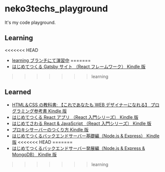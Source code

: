 # neko3techs_playground

It's my code playground.

## Learning

<<<<<<< HEAD
- [learning ブランチにて演習中](https://github.com/neko3tech/neko3techs_playground/tree/learning)
=======
- [はじめてつくる Gatsby サイト （React フレームワーク） Kindle 版](https://amzn.to/44bTqLa)
>>>>>>> learning

## Learned

- [HTML＆CSS の教科書: 【これであなたも WEB デザイナーになれる】 プログラミング参考書 Kindle 版](https://amzn.to/3LElYqk)
- [はじめてつくる React アプリ （React 入門シリーズ） Kindle 版](https://amzn.to/41LAdPZ)
- [はじめてさわる React & JavaScript （React 入門シリーズ） Kindle 版](https://amzn.to/40TLdJO)
- [プロキシサーバーのつくり方 Kindle 版](https://amzn.to/3Lwmcyp)
- [はじめてつくるバックエンドサーバー基礎編（Node.js & Express） Kindle 版](https://amzn.to/3MisOlM)
<<<<<<< HEAD
=======
- [はじめてつくるバックエンドサーバー発展編（Node.js & Express & MongoDB） Kindle 版](https://amzn.to/41So0bv)
>>>>>>> learning
